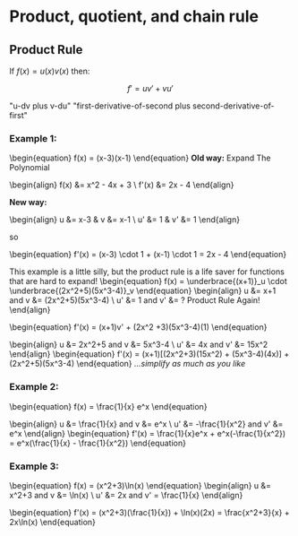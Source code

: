 # Product, quotient, and chain rule

## Product Rule
If $f(x) = u(x)  v(x)$ then:

$$f' = uv' + vu'$$

"u-dv plus v-du"
"first-derivative-of-second plus second-derivative-of-first"

### Example 1:
\begin{equation}
f(x) = (x-3)(x-1)
\end{equation}
**Old way:** Expand The Polynomial 

\begin{align}
f(x) &= x^2 - 4x + 3 \\
f'(x) &= 2x - 4
\end{align}

**New way:** 

\begin{align}
u &= x-3 &  v &= x-1 \\
u' &= 1 & v' &= 1
\end{align}
  
 so
 
 \begin{equation}
 f'(x) =  (x-3) \cdot 1 + (x-1) \cdot 1 = 2x - 4
 \end{equation}

This example is a little silly, but the product rule is a life saver for functions that are hard to expand!
\begin{equation}
f(x) = \underbrace{(x+1)}_u \cdot \underbrace{(2x^2+5)(5x^3-4)}_v
\end{equation}
\begin{align}
u &= x+1   and  v &= (2x^2+5)(5x^3-4) \\
u' &= 1 and v' &= ? Product Rule Again!
\end{align}

\begin{equation}
f'(x) = (x+1)v' + (2x^2 +3)(5x^3-4)(1)
\end{equation}

\begin{align}
u &= 2x^2+5 and v &= 5x^3-4 \\
u' &= 4x and v' &= 15x^2
\end{align}
\begin{equation}
f'(x) = (x+1)[(2x^2+3)(15x^2) + (5x^3-4)(4x)] + (2x^2+5)(5x^3-4)
\end{equation}
*...simplify as much as you like*



### Example 2:
\begin{equation}
f(x) = \frac{1}{x} e^x
\end{equation}

\begin{align}
u &= \frac{1}{x} and v &= e^x   \\ 
u' &= -\frac{1}{x^2} and v' &= e^x
\end{align}
\begin{equation}
f'(x) = \frac{1}{x}e^x + e^x(-\frac{1}{x^2}) = e^x(\frac{1}{x} - \frac{1}{x^2})
\end{equation}

### Example 3:
\begin{equation}
f(x) = (x^2+3)\ln(x)
\end{equation}
\begin{align}
u &= x^2+3 and  v &= \ln(x)   \\ 
u' &= 2x and v' = \frac{1}{x}
\end{align}

\begin{equation}
f'(x) = (x^2+3)(\frac{1}{x}) + \ln(x)(2x) = \frac{x^2+3}{x} + 2x\ln(x)
\end{equation}
